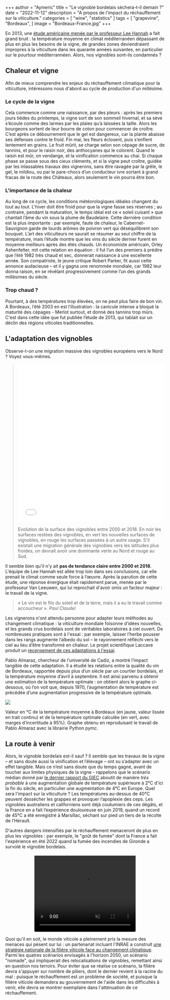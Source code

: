 +++
author = "Aymeric"
title = "Le vignoble bordelais sèchera-t-il demain ?"
date = "2022-11-12"
description = "A propos de l'impact du réchauffement sur la viticulture."
categories = [
    "wine",
    "statistics"
]
tags = [
    "grapevine",
    "Bordeaux",
]
image = "Bordeaux-France.jpg"
+++

En 2013, une [étude américaine menée par le professeur Lee Hannah](https://www.pnas.org/doi/10.1073/pnas.1210127110) a fait grand bruit : la température moyenne en climat méditerranéen dépassant de plus en plus les besoins de la vigne, de grandes zones deviendraient impropres à la viticulture dans les quarante années suivantes, en particulier sur le pourtour méditerrannéen. Alors, nos vignobles sont-ils condamnés ?

## Chaleur et vigne

Afin de mieux comprendre les enjeux du réchauffement climatique pour la viticulture, intéressons nous d'abord au cycle de production d'un millésime.

### Le cycle de la vigne

Cela commence comme une naissance, par des pleurs : après les premiers jours tièdes du printemps, la vigne sort de son sommeil hivernal, et sa sève s’écoule comme des larmes par les plaies qu’a laissées la taille. Alors les bourgeons sortent de leur bourre de coton pour commencer de croître. C’est après ce débourrement que le gel est dangereux, car la plante abaisse ses défenses contre le froid. Fin mai, les fleurs éclosent, puis s’enflent lentement en grains. Le fruit mûrit, se charge selon son cépage de sucre, de tannins, et pour le raisin noir, des anthocyanes qui le colorent.  Quand le raisin est mûr, on vendange, et la vinification commence au chai. Si chaque phase se passe sous des cieux cléments, et si la vigne peut croître, guidée par les inlassables travaux des vignerons, sans être ravagée par la grêle, le gel, le mildiou, ou par le pare-chocs d’un conducteur ivre sortant à grand fracas de la route des Châteaux, alors seulement le vin pourra être bon.

### L'importance de la chaleur

Au long de ce cycle, les conditions météorologiques idéales changent du tout au tout. L'hiver doit être froid pour que la vigne fasse ses réserves ; au contraire, pendant la maturation, le temps idéal est ce « soleil cuisant » que chantait l’âme du vin sous la plume de Baudelaire. Cette dernière condition est la plus importante : par exemple, faute de chaleur, le Cabernet-Sauvignon garde de lourds arômes de poivron vert qui déséquilibrent son bouquet. L’art des viticulteurs ne saurait se résumer au seul chiffre de la température, mais l’étude montre que les vins du siècle dernier furent en moyenne meilleurs après des étés chauds.
Un économiste américain, Orley Ashenfelter, mit cette relation en équation : il fut l’un des premiers à prédire que l’été 1982 très chaud et sec, donnerait naissance à une excellente année. Son compatriote, le jeune critique Robert Parker, fit aussi cette annonce audacieuse – et il y gagna une renommée mondiale, car 1982 leur donna raison, en se révélant progressivement comme l’un des grands millésimes du siècle.


### Trop chaud ?

Pourtant, à des températures trop élevées, on ne peut plus faire de bon vin. A Bordeaux, l’été 2003 en est l’illustration : la canicule intense a bloqué la maturité des cépages - Merlot surtout, et donné des tannins trop mûrs. C'est dans cette idée que fut publiée l’étude de 2013, qui tablait sur un déclin des régions viticoles traditionnelles.

## L'adaptation des vignobles

Observe-t-on une migration massive des vignobles européens vers le Nord ? 
Voyez vous-mêmes.

> <iframe seamless src="vineyard_map/index.html" width=100% height=500px style=border:none;overflow:hidden; scrolling=no allowfullscreen></iframe>
>
> Evolution de la surface des vignobles entre 2000 et 2018.
> En noir les surfaces restées des vignobles, en vert les nouvelles surfaces de vignobles, en rouge les surfaces passées à un autre usage. S'il existait une migration générale des vignobles vers les latitudes plus froides, on devrait avoir une dominante verte au Nord et rouge au Sud.


Il semble bien qu'il n'y ait **pas de tendance claire entre 2000 et 2018**. L'équipe de Lee Hannah est allée trop loin dans ses conclusions, car elle prenait le climat comme seule force à l’œuvre. Après la parution de cette étude, une réponse énergique était rapidement parue, menée par le professeur Van Leeuwen, qui lui reprochait d'avoir omis un facteur majeur : le travail de la vigne.

> « Le vin est le fils du soleil et de la terre, mais il a eu le travail comme accoucheur ». *Paul Claudel*

Les vignerons n'ont attendu personne pour adapter leurs méthodes au changement climatique : la viticulture mondiale foisonne d’idées nouvelles, et les grands crus bordelais sont de véritables laboratoires à ciel ouvert. De nombreuses pratiques sont à l'essai : par exemple, laisser l’herbe pousser dans les rangs augmente l’albedo du sol – le rayonnement réfléchi vers le ciel au lieu d’être transformé en chaleur.
Le projet scientifique Laccave produit un [recensement de ces adaptations à l'essai](https://paca.chambres-agriculture.fr/fileadmin/user_upload/Provence-Alpes-Cote_d_Azur/020_Inst_Paca/CRA_PACA/Documents/INNOVATION_RED_2017/Projet_LACCAVE.pdf).

Pablo Almaraz, chercheur de l’université de Cadiz, a montré l’impact tangible de cette adaptation. Il a étudié les relations entre la qualité du vin de Bordeaux, rapportée depuis plus d’un siècle par un courtier bordelais, et la température moyenne d’avril à septembre. Il est ainsi parvenu à obtenir une estimation de la température optimale : on obtient alors le graphe ci-dessous, où l’on voit que, depuis 1970, l’augmentation de température est précédée d’une augmentation progressive de la température optimale.


<div class="custom-box">
<image src=Almaraz.png>
<p align-text=center>Valeur en °C de la température moyenne à Bordeaux (en jaune, valeur lissée en trait continu) et de la température optimale calculée (en vert, avec marges d’incertitude à 95%). Graphe obtenu en reproduisant le travail de Pablo Almaraz avec la librairie Python pymc.</p>
</div>


## La route à venir


Alors, le vignoble bordelais est-il sauf ? Il semble que les travaux de la vigne – et sans doute aussi la vinification et l’élevage – ont su s’adapter avec un effet tangible. Mais ce n’est sans doute que du temps gagné, avant de toucher aux limites physiques de la vigne - rappelons que le scénario médian donné par [le dernier rapport du GIEC](https://www.ipcc.ch/report/ar6/wg1/downloads/report/IPCC_AR6_WGI_SPM_final.pdf) aboutit de manière _très probable_ à une augmentation globale de température supérieure à 2°C d'ici la fin du siècle, en particulier une augmentation de 4°C en Europe. Quel sera l'impact sur la viticulture ? Les températures au-dessus de 40°C peuvent dessécher les grappes et provoquer l’apoplexie des ceps. Les vignobles australiens et californiens sont déjà coutumiers de ces dégâts, et la France en a fait l’expérience douloureuse en juin 2019, quand un record de 45°C a été enregistré à Marsillac, séchant sur pied un tiers de la récolte de l’Hérault. 

<div class="custom-box">
D'autres dangers intensifiés par le réchauffement menaceront de plus en plus les vignobles : par exemple, le "goût de fumée" dont la France a fait l'expérience en été 2022 quand la fumée des incendies de Gironde a survolé le vignoble bordelais. 
<video style="margin: auto; display: block; padding-top: 20px;border-radius: 4px;" width="320" height="240" loop autoplay muted>
  <source src="smoke_bordeaux.mp4" type="video/mp4">
</video>
</div>

Quoi qu'il en soit, le monde viticole a pleinement pris la mesure des menaces qui pèsent sur lui : un partenariat incluant l'INRAE a construit [une stratégie nationale de la filière viticole face au changement climatique](https://innovin.fr/wp-content/uploads/2021/08/Strat%C3%A9gie-de-la-fili%C3%A8re-viticole-face-au-changement-climatique.pdf). Parmi les quatres scénarios envisagés à l'horizon 2050, un scénario "nomade", qui impliquerait des relocalisations de vignobles, remettant ainsi en question nos terroirs. Pour éviter que se réalise ce scénario, la filière devra s'appuyer sur nombre de piliers, dont le dernier revient à la racine du mal : puisque le réchauffement est un problème de société, et puisque la filière viticole demandera au gouvernement de l'aide dans les difficultés à venir, elle devra se montrer exemplaire dans l'atténuation de ce réchauffement.
